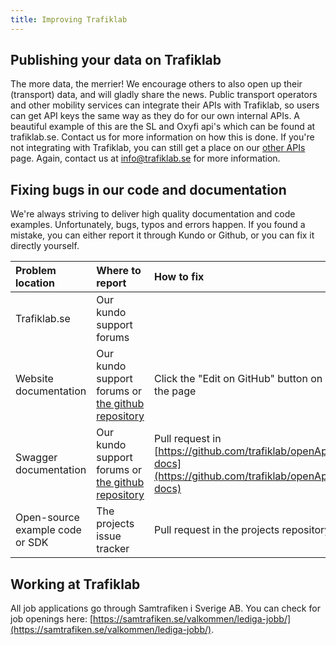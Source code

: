 ```yaml
---
title: Improving Trafiklab
---
```


## Publishing your data on Trafiklab

The more data, the merrier! We encourage others to also open up their (transport) data, and will gladly share the
news. Public transport operators and other mobility services can integrate their APIs with Trafiklab, so users can get
API keys the same way as they do for our own internal APIs. A beautiful example of this are the SL and Oxyfi api's which
can be found at trafiklab.se. Contact us for more information on how this is done. If you're not integrating with
Trafiklab, you can still get a place on our [other APIs](https://www.trafiklab.se/api/ovriga) page. Again, contact us at
info@trafiklab.se for more information.

## Fixing bugs in our code and documentation

We're always striving to deliver high quality documentation and code examples. Unfortunately, bugs, typos and errors
happen. If you found a mistake, you can either report it through Kundo or Github, or you can fix it directly yourself.

| Problem location | Where to report | How to fix |
| :--- | :--- | :--- |
| Trafiklab.se | Our kundo support forums |  |
| Website documentation | Our kundo support forums or [the github repository](https://github.com/trafiklab/trafiklab.se) | Click the "Edit on GitHub" button on the page |
| Swagger documentation | Our kundo support forums or [the github repository](https://github.com/trafiklab/openApi-docs) | Pull request in [https://github.com/trafiklab/openApi-docs](https://github.com/trafiklab/openApi-docs) |
| Open-source example code or SDK | The projects issue tracker | Pull request in the projects repository |

## Working at Trafiklab

All job applications go through Samtrafiken i Sverige AB. You can check for job openings
here: [https://samtrafiken.se/valkommen/lediga-jobb/](https://samtrafiken.se/valkommen/lediga-jobb/).
